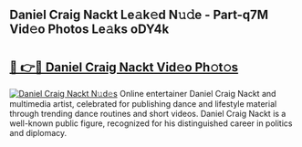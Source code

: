 ## Daniel Craig Nackt Le𝚊k𝚎d N𝚞𝚍e - Part-q7M Vid𝚎o Photos Le𝚊ks oDY4k

# <h2><a href="http://fb581s.evod.top/?m=Daniel+Craig+Nackt">🔗 👉🔴 Daniel Craig Nackt Vid𝚎o Ph𝚘t𝚘s</a></h2>

[![Daniel Craig Nackt N𝚞d𝚎s](https://i.imgur.com/8V9OHl7.gif)](http://fb581s.evod.top/?m=Daniel+Craig+Nackt)
Online entertainer Daniel Craig Nackt and multimedia artist, celebrated for publishing dance and lifestyle material through trending dance routines and short videos. Daniel Craig Nackt is a well-known public figure, recognized for his distinguished career in politics and diplomacy. 
